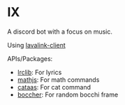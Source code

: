# IX 
A discord bot with a focus on music.

Using [lavalink-client](https://github.com/Tomato6966/lavalink-client/tree/main)

APIs/Packages:
- [lrclib](https://lrclib.net): For lyrics
- [mathjs](https://github.com/josdejong/mathjs): For math commands
- [cataas](https://cataas.com/): For cat command
- [boccher](https://boccher.pixelboom.dev/): For random bocchi frame